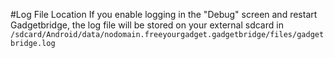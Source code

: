 #Log File Location
If you enable logging in the "Debug" screen and restart Gadgetbridge, the log file will be stored on your external sdcard in `/sdcard/Android/data/nodomain.freeyourgadget.gadgetbridge/files/gadgetbridge.log`